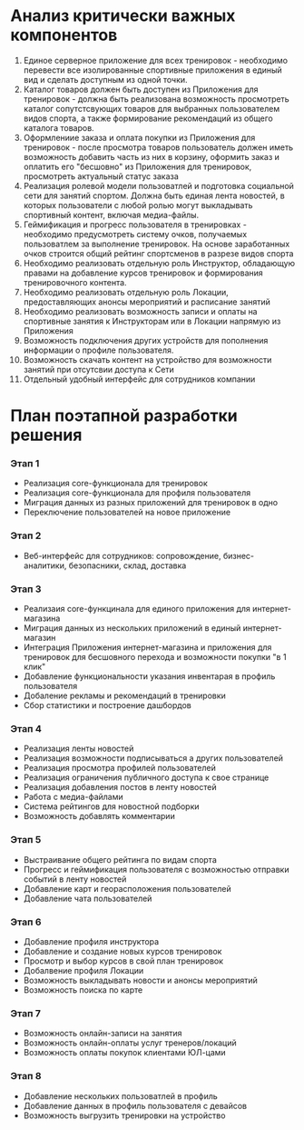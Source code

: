 # Анализ критически важных компонентов 
1. Единое серверное приложение для всех тренировок - необходимо перевести все изолированные спортивные приложения в единый вид и сделать доступным из одной точки. 
2. Каталог товаров должен быть доступен из Приложения для тренировок - должна быть реализована возможность просмотреть каталог сопутстсвующих товаров для выбранных пользователем видов спорта, а также формирование рекомендаций из общего каталога товаров.
3. Оформлениие заказа и оплата покупки из Приложения для тренировок - после просмотра товаров пользователь должен иметь возможность добавить часть из них в корзину, оформить заказ и оплатить его "бесшовно" из Приложения для тренировок, просмотреть актуальный статус заказа
4. Реализация ролевой модели пользоватлей и подготовка социальной сети для занятий спортом. Должна быть единая лента новостей, в которых пользователи с любой ролью могут выкладывать спортивный контент, включая медиа-файлы. 
5. Геймификация и прогресс пользователя в тренировках - необходимо предусмотреть систему очков, получаемых пользоватлем за выполнение тренировок. На основе заработанных очков строится общий рейтинг спортсменов в разрезе видов спорта 
6. Необходимо реализовать отдельную роль Инструктор, обладающую правами на добавление курсов тренировок и формирования тренировочного контента. 
7. Необходимо реализовать отдельную роль Локации, предоставляющих анонсы мероприятий и расписание занятий 
8. Необходимо реализовать возможность записи и оплаты на спортивные занятия к Инструкторам или в Локации напрямую из Приложения
9. Возможность подключения других устройств для пополнения информации о профиле пользователя. 
10. Возможность скачать контент на устройство для возможности занятий при отсутсвии доступа к Сети
11. Отдельный удобный интерфейс для сотрудников компании 

# План поэтапной разработки решения 
### Этап 1 
* Реализация core-функционала для тренировок
* Реализация core-функционала для профиля пользователя
* Миграция данных из разных приложений для тренировок в одно 
* Переключение пользователей на новое приложение
### Этап 2 
* Веб-интерфейс для сотрудников: сопровождение, бизнес-аналитики, безопасники, склад, доставка 
### Этап 3 
* Реализаия core-функцинала для единого приложения для интернет-магазина 
* Миграция данных из нескольких приложений в единый интернет-магазин 
* Интеграция Приложения интернет-магазина и приложения для тренировок для бесшовного перехода и возможности покупки "в 1 клик"
* Добавление функциональности указания инвентарая в профиль пользователя 
* Добаление рекламы и рекомендаций в тренировки
* Сбор статистики и построение дашбордов
### Этап 4 
* Реализация ленты новостей 
* Реализация возможности подписываться а других пользователей
* Реализация просмотра профилей пользователей
* Реализация ограничения публичного доступа к свое странице
* Реализация добавления постов в ленту новостей
* Работа с медиа-файлами
* Система рейтингов для новостной подборки
* Возможность добавлять комментарии 
### Этап 5
* Выстраивание общего рейтинга по видам спорта
* Прогресс и геймификация пользователя с возможностью отправки событий в ленту новостей
* Добавление карт и георасположения пользователей
* Добавление чата пользователей
### Этап 6
* Добавление профиля инструктора 
* Добавление и создание новых курсов тренировок
* Просмотр и выбор курсов в свой план тренировок 
* Добалвение профиля Локации
* Возможность выкладывать новости и анонсы мероприятий
* Возможность поиска по карте
### Этап 7 
* Возможность онлайн-записи на занятия
* Возможность онлайн-оплаты услуг тренеров/локаций
* Возможность оплаты покупок клиентами ЮЛ-цами
### Этап 8
* Добавление нескольких пользоватлей в профиль
* Добавление данных в профиль пользователя с девайсов 
* Возможность выгрузить тренировки на устройство 
